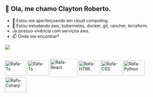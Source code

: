 ## 👋 Ola, me chamo Clayton Roberto.
- 👀 Estou me aperfeiçoando em cloud computing.
- 🌱 Estou estudando aws, kubernetes, docker, git, rancher, terraform.
- Ja possuo vivência com serviços aws.
- 📫 Onde me encontrar?   

<a href="https://www.linkedin.com/in/claytonroberto" target="_blank"><img src="https://img.shields.io/badge/-LinkedIn-%230077B5?style=for-the-badge&logo=linkedin&logoColor=white" target="_blank"></a>

<div style="display: inline_block"><br>
  <img align="center" alt="Rafa-Ts" height="50" width="70" src="https://thiagobarradas.gallerycdn.vsassets.io/extensions/thiagobarradas/rancher/1.1.7/1569367462170/Microsoft.VisualStudio.Services.Icons.Default">
  <img align="center" alt="Rafa-Ts" height="50" width="70" src="https://i.pinimg.com/originals/eb/07/fd/eb07fd0b5194c9db5bd901fbd885b791.jpg">
  <img align="center" alt="Rafa-React" height="60" width="90" src="https://blog.softexpert.com/wp-content/uploads/2016/03/cobit_itil.jpg">
  <img align="center" alt="Rafa-HTML" height="50" width="70" src="https://www.kindpng.com/picc/m/152-1522129_how-to-manage-and-automate-aws-ebs-snapshots.png">
  <img align="center" alt="Rafa-CSS" height="50" width="70" src="https://preview.redd.it/34xzfc6qi8y41.png?width=800&format=png&auto=webp&s=637e5040c50292ddecdc8c184025113d6ca98381">
  <img align="center" alt="Rafa-Python" height="50" width="70" src="https://img.icons8.com/color/344/kubernetes.png">
  <img align="center" alt="Rafa-Csharp" height="50" width="70" src="https://img.icons8.com/nolan/344/docker.png">
  <img align="right" alt="Rafa-pic" height="150" style="border-radius:50px>
</div>
  
  ##
                                                        
